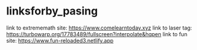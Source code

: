 # linksforby_pasing
link to extrememath site: https://www.comelearntoday.xyz
link to laser tag: https://turbowarp.org/17783489/fullscreen?interpolate&hqpen
link to fun site: https://www.fun-reloaded3.netlify.app
